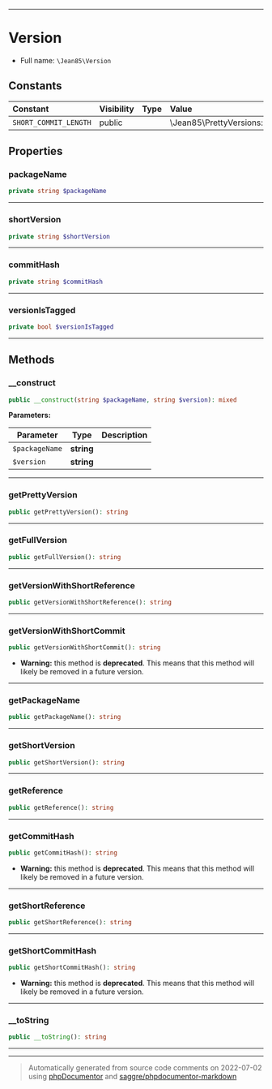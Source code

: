 ***

# Version





* Full name: `\Jean85\Version`


## Constants

| Constant | Visibility | Type | Value |
|:---------|:-----------|:-----|:------|
|`SHORT_COMMIT_LENGTH`|public| |\Jean85\PrettyVersions::SHORT_COMMIT_LENGTH|

## Properties


### packageName



```php
private string $packageName
```






***

### shortVersion



```php
private string $shortVersion
```






***

### commitHash



```php
private string $commitHash
```






***

### versionIsTagged



```php
private bool $versionIsTagged
```






***

## Methods


### __construct



```php
public __construct(string $packageName, string $version): mixed
```








**Parameters:**

| Parameter | Type | Description |
|-----------|------|-------------|
| `$packageName` | **string** |  |
| `$version` | **string** |  |




***

### getPrettyVersion



```php
public getPrettyVersion(): string
```











***

### getFullVersion



```php
public getFullVersion(): string
```











***

### getVersionWithShortReference



```php
public getVersionWithShortReference(): string
```











***

### getVersionWithShortCommit



```php
public getVersionWithShortCommit(): string
```






* **Warning:** this method is **deprecated**. This means that this method will likely be removed in a future version.






***

### getPackageName



```php
public getPackageName(): string
```











***

### getShortVersion



```php
public getShortVersion(): string
```











***

### getReference



```php
public getReference(): string
```











***

### getCommitHash



```php
public getCommitHash(): string
```






* **Warning:** this method is **deprecated**. This means that this method will likely be removed in a future version.






***

### getShortReference



```php
public getShortReference(): string
```











***

### getShortCommitHash



```php
public getShortCommitHash(): string
```






* **Warning:** this method is **deprecated**. This means that this method will likely be removed in a future version.






***

### __toString



```php
public __toString(): string
```











***


***
> Automatically generated from source code comments on 2022-07-02 using [phpDocumentor](http://www.phpdoc.org/) and [saggre/phpdocumentor-markdown](https://github.com/Saggre/phpDocumentor-markdown)

